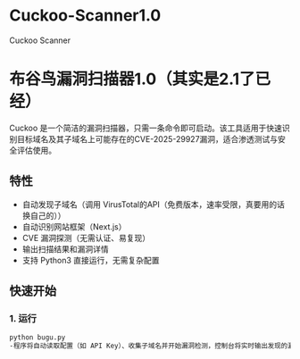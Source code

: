 # Cuckoo-Scanner1.0
Cuckoo Scanner
# 布谷鸟漏洞扫描器1.0（其实是2.1了已经）

Cuckoo 是一个简洁的漏洞扫描器，只需一条命令即可启动。该工具适用于快速识别目标域名及其子域名上可能存在的CVE-2025-29927漏洞，适合渗透测试与安全评估使用。

## 特性

- 自动发现子域名（调用 VirusTotal的API（免费版本，速率受限，真要用的话换自己的））
- 自动识别网站框架（Next.js）
- CVE 漏洞探测（无需认证、易复现）
- 输出扫描结果和漏洞详情
- 支持 Python3 直接运行，无需复杂配置

## 快速开始

### 1. 运行

```bash
python bugu.py
-程序将自动读取配置（如 API Key）、收集子域名并开始漏洞检测，控制台将实时输出发现的漏洞信息以及相关子域名扫描情况。
